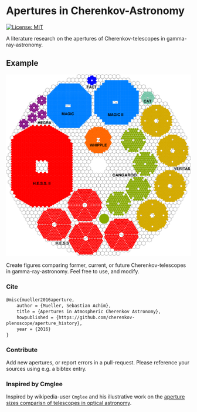 # Apertures in Cherenkov-Astronomy

[![License: MIT](https://img.shields.io/badge/License-MIT-yellow.svg)](https://opensource.org/licenses/MIT)

A literature research on the apertures of Cherenkov-telescopes in gamma-ray-astronomy.

## Example
![img](example_usage_IACTs_and_Portal.png)

Create figures comparing former, current, or future Cherenkov-telescopes in gamma-ray-astronomy. Feel free to use, and modify.

### Cite

~~~
@misc{mueller2016aperture,
    author = {Mueller, Sebastian Achim},
    title = {Apertures in Atmospheric Cherenkov Astronomy},
    howpublished = {https://github.com/cherenkov-plenoscope/aperture_history},
    year = {2016}
}
~~~

### Contribute

Add new apertures, or report errors in a pull-request. Please reference your sources using e.g. a bibtex entry.

### Inspired by Cmglee

Inspired by wikipedia-user ```Cmglee``` and his illustrative work on the [aperture sizes comparisn of telescopes in optical astronomy](https://commons.wikimedia.org/wiki/File:Comparison_optical_telescope_primary_mirrors.svg).
